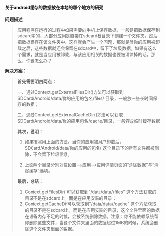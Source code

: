 #### 关于android缓存的数据放在本地的哪个地方的研究

**问题描述**

> 应用程序在运行的过程中如果需要向手机上保存数据，一般是把数据保存到sdcard中的，大部分应用是直接在sdcard根目录下创建一个文件夹，然后把数据保存在该文件夹中。这样就会产生一个问题，那就是当你的应用被卸载之后，这些数据就还会保留在sdcard中，留下了垃圾数据。如果有这么个需求，就是当应用被卸载，与该应用相关的数据也要被清除掉的话，那么，你该怎么办？

**解决方案：**

> **首先需要明白两点：**
>
> 一、通过Context.getExternalFilesDir()方法可以获取到SDCard/Android/data/你的应用的包名/files/ 目录，一般放一些长时间保存的数据；
>
> 二、通过Context.getExternalCacheDir()方法可以获取SDCard/Android/data/你的应用包名/cache/目录，一般存放临时缓存数据
>
> **其次，说明：**
>
> 1. 如果按照用上面的方法，当你的应用被用户卸载后，SDCard/Android/data/你的应用的包名/ 这个目录下的所有文件都被删除，不会留下垃圾信息。
>
>
> 2. 上面两个目录分别对应设置—>应用—>应用详情页面的“清除数据”与“清除缓存”选项。
>
> **最后，总结：**
>
> 1. Context.getFilesDir()可以获取到"/data/data/<package name>/files" 这个方法获取的目录不是在sdcard上，而是在应用安装的目录；
> 2. Context.getCacheDir可以获取到"/data/data/<package name>/cache" 这个方法获取的目录不是在sdcard上，而是在应用安装的目录，这个文件里面的数据在设备内存不足的时候，会被系统删除数据。注意：你不能依赖系统帮你删除这些文件，当这个文件夹里面的数据超过1MB的时候，系统会删除这个文件夹里面的数据。